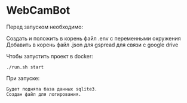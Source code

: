 # WebCamBot
Перед запуском необходимо:

  Создать и положить в корень файл .env с переменными окружения
  Добавить в корень файл .json для gspread для связи с google drive

Чтобы запустить проект в docker:

```./run.sh start```

При запуске:

    Будет поднята база данных sqlite3.
    Создан файл для логирования.
    
